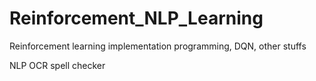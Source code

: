 # Reinforcement_NLP_Learning

Reinforcement learning implementation programming, DQN, other stuffs 

NLP OCR spell checker

